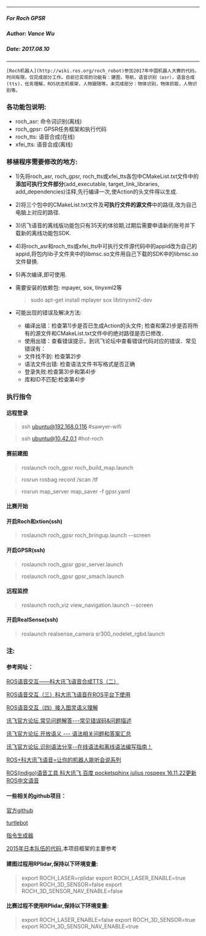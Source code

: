 --------------------
##### For Roch GPSR
#####
##### Author: Vance Wu
##### Date: 2017.08.10
--------------------

    [Roch机器人](http://wiki.ros.org/roch_robot)参加2017年中国机器人大赛的代码，时间有限，仅完成部分工作。目前已实现的功能有：建图，导航，语音识别（asr），语音合成(tts)，任务理解，ROS状态机框架，人物跟随等。未完成部分：物体识别，物体抓取，人物识别等。
    
### 各功能包说明:
+ roch_asr: 命令词识别(离线)
+ roch_gpsr: GPSR任务框架和执行代码
+ roch_tts: 语音合成(在线)
+ xfei_tts: 语音合成(离线)

### 移植程序需要修改的地方:
* 1)先将roch_asr, roch_gpsr, roch_tts或xfei_tts各包中CMakeList.txt文件中的<b>添加可执行文件部分</b>(add_executable, target_link_libraries, add_dependencies)注释,先行编译一次,使Action的头文件得以生成.

* 2)将三个包中的CMakeList.txt文件及<b>可执行文件的源文件</b>中的路径,改为自己电脑上对应的路径.

* 3)讯飞语音的离线版功能包只有35天的体验期,过期后需要申请新的账号并下载新的离线功能包SDK.

* 4)将roch_asr和roch_tts或xfei_tts中可执行文件源代码中的appid改为自己的appid,将包内lib子文件夹中的libmsc.so文件用自己下载的SDK中的libmsc.so文件替换.

* 5)再次编译,即可使用.

* 需要安装的依赖包: mpayer, sox, tinyxml2等
  > sudo apt-get install mplayer sox libtinyxml2-dev
  
* 可能出现的错误及解决方法:
  - 编译出错：检查第1)步是否已生成Action的头文件; 检查和第2)步是否将所有的源文件和CMakeList.txt文件中的绝对路径是否已修改．
  - 使用出错：查看错误提示，到讯飞论坛中查看错误代码对应的错误．常见错误有：
  - 文件找不到: 检查第2)步
  - 语法文件出错: 检查语法文件书写格式是否正确
  - 登录失败:检查第3)步和第4)步
  - 库和ID不匹配:检查第4)步
    
### 执行指令
#### 远程登录
> ssh ubuntu@192.168.0.116    #sawyer-wifi

> ssh ubuntu@10.42.0.1        #hot-roch
 
#### 赛前建图
> roslaunch roch_gpsr roch_build_map.launch

> rosrun rosbag record /scan /tf

> rosrun map_server map_saver -f gpsr.yaml

#### 比赛开始
#### 开启Roch和xtion(ssh)
> roslaunch roch_gpsr roch_bringup.launch --screen

#### 开启GPSR(ssh)
> roslaunch roch_gpsr gpsr_server.launch

> roslaunch roch_gpsr gpsr_smach.launch

#### 远程监控
> roslaunch roch_viz view_navigation.launch --screen

#### 开启RealSense(ssh)
> roslaunch realsense_camera sr300_nodelet_rgbd.launch

### 注:
#### 参考网址：
[ROS语音交互——科大讯飞语音合成TTS（二）](http://www.cnblogs.com/CZM-/p/6204233.html)

[ROS语音交互（三）科大讯飞语音在ROS平台下使用](http://www.cnblogs.com/CZM-/p/6208415.html)

[ROS语音交互（四）接入图灵语义理解](http://www.cnblogs.com/CZM-/p/6211038.html)

[讯飞官方论坛,常见问题解答---常见错误码&问题描述](http://bbs.xfyun.cn/forum.php?mod=viewthread&tid=13056&extra=page%3D1)

[讯飞官方论坛,开放语义 --- 语法相关问题和答案汇总](http://bbs.xfyun.cn/forum.php?mod=viewthread&tid=24520&extra=page%3D1)

[讯飞官方论坛,识别语法分享--在线语法和离线语法编写指南！](http://bbs.xfyun.cn/forum.php?mod=viewthread&tid=7595&fromuid=44990)

[ROS+科大讯飞语音=让你的机器人能听会说系列](https://blog.csdn.net/zhouge94/article/details/52028698)

[ROS(indigo)语音工具 科大讯飞 百度 pocketsphinx julius rospeex 16.11.22更新 ROS中文语音](https://blog.csdn.net/zhangrelay/article/details/53022494)

#### 一些相关的github项目：
[官方github](https://github.com/RoboCupAtHome)

[turtlebot](https://github.com/FansaOrz/robocup-home_package_turtlebot)

[指令生成器](https://github.com/kyordhel/GPSRCmdGen/tree/GermanOpen2017)

[2015年日本队伍的代码](https://github.com/hibikino-musashi-athome),本项目框架的主要参考

#### 建图过程用RPlidar,保持以下环境变量:
> export ROCH_LASER=rplidar
> export ROCH_LASER_ENABLE=true
> export ROCH_3D_SENSOR=false
> export ROCH_3D_SENSOR_NAV_ENABLE=false
#### 比赛过程不使用RPlidar,保持以下环境变量:
> export ROCH_LASER_ENABLE=false
> export ROCH_3D_SENSOR=true
> export ROCH_3D_SENSOR_NAV_ENABLE=true

